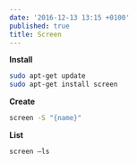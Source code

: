 ```yaml
---
date: '2016-12-13 13:15 +0100'
published: true
title: Screen
---
```

**Install**

```bash
sudo apt-get update
sudo apt-get install screen
```


**Create**

```bash
screen -S "{name}"
```

**List**

```bash
screen –ls
```